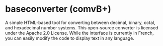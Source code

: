 # baseconverter (comvB+)
A simple HTML-based tool for converting between decimal, binary, octal, and hexadecimal number systems. 
This open-source converter is licensed under the Apache 2.0 License. While the interface is currently in French, you can easily modify the code to display text in any language.
